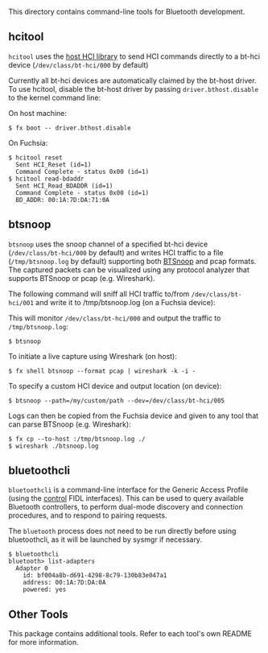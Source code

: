 This directory contains command-line tools for Bluetooth development.

## hcitool

`hcitool` uses the [host HCI library](../drivers/bluetooth/lib/hci) to send
HCI commands directly to a bt-hci device (`/dev/class/bt-hci/000` by default)

Currently all bt-hci devices are automatically claimed by the bt-host driver. To
use hcitool, disable the bt-host driver by passing `driver.bthost.disable` to
the kernel command line:

On host machine:
```
$ fx boot -- driver.bthost.disable
```

On Fuchsia:
```
$ hcitool reset
  Sent HCI_Reset (id=1)
  Command Complete - status 0x00 (id=1)
$ hcitool read-bdaddr
  Sent HCI_Read_BDADDR (id=1)
  Command Complete - status 0x00 (id=1)
  BD_ADDR: 00:1A:7D:DA:71:0A
```

## btsnoop

`btsnoop` uses the snoop channel of a specified bt-hci device (`/dev/class/bt-hci/000` by
default) and writes HCI traffic to a file (`/tmp/btsnoop.log` by default) supporting both [BTSnoop](http://www.fte.com/webhelp/bpa600/Content/Technical_Information/BT_Snoop_File_Format.htm)
and pcap formats. The captured packets can be visualized using any protocol analyzer that supports BTSnoop or pcap (e.g.
Wireshark).

The following command will sniff all HCI traffic to/from `/dev/class/bt-hci/001` and write it to
/tmp/btsnoop.log (on a Fuchsia device):

This will monitor `/dev/class/bt-hci/000` and output the traffic to `/tmp/btsnoop.log`:
```
$ btsnoop
```

To initiate a live capture using Wireshark (on host):

```
$ fx shell btsnoop --format pcap | wireshark -k -i -
```

To specify a custom HCI device and output location (on device):
```
$ btsnoop --path=/my/custom/path --dev=/dev/class/bt-hci/005
```

Logs can then be copied from the Fuchsia device and given to any tool that can parse
BTSnoop (e.g. Wireshark):
```
$ fx cp --to-host :/tmp/btsnoop.log ./
$ wireshark ./btsnoop.log
```

## bluetoothcli

`bluetoothcli` is a command-line interface for the Generic Access Profile (using
the [control](../../public/fidl/fuchsia.bluetooth.control.fidl) FIDL interfaces).
This can be used to query available Bluetooth controllers, to perform dual-mode
discovery and connection procedures, and to respond to pairing requests.

The `bluetooth` process does not need to be run directly before using
bluetoothcli, as it will be launched by sysmgr if necessary.

```
$ bluetoothcli
bluetooth> list-adapters
  Adapter 0
    id: bf004a8b-d691-4298-8c79-130b83e047a1
    address: 00:1A:7D:DA:0A
    powered: yes
```

## Other Tools

This package contains additional tools. Refer to each tool's own README for
more information.

